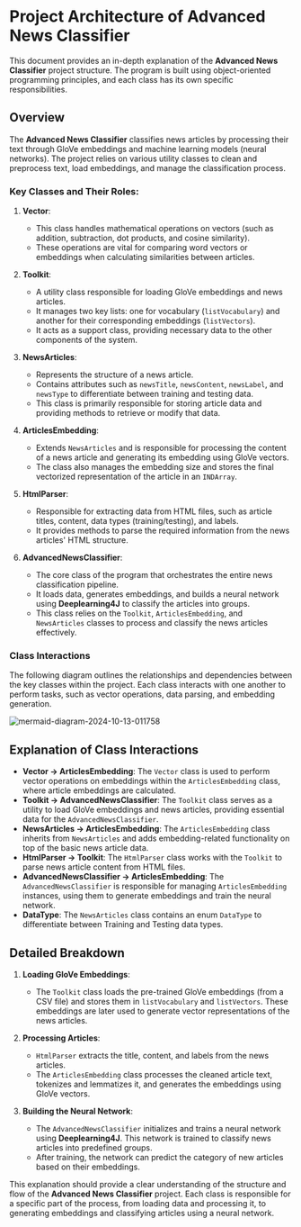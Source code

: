 # Project Architecture of Advanced News Classifier

This document provides an in-depth explanation of the **Advanced News Classifier** project structure. The program is built using object-oriented programming principles, and each class has its own specific responsibilities.

## Overview

The **Advanced News Classifier** classifies news articles by processing their text through GloVe embeddings and machine learning models (neural networks). The project relies on various utility classes to clean and preprocess text, load embeddings, and manage the classification process.

### Key Classes and Their Roles:

1. **Vector**: 
   - This class handles mathematical operations on vectors (such as addition, subtraction, dot products, and cosine similarity). 
   - These operations are vital for comparing word vectors or embeddings when calculating similarities between articles.

2. **Toolkit**: 
   - A utility class responsible for loading GloVe embeddings and news articles. 
   - It manages two key lists: one for vocabulary (`listVocabulary`) and another for their corresponding embeddings (`listVectors`). 
   - It acts as a support class, providing necessary data to the other components of the system.

3. **NewsArticles**:
   - Represents the structure of a news article. 
   - Contains attributes such as `newsTitle`, `newsContent`, `newsLabel`, and `newsType` to differentiate between training and testing data.
   - This class is primarily responsible for storing article data and providing methods to retrieve or modify that data.

4. **ArticlesEmbedding**:
   - Extends `NewsArticles` and is responsible for processing the content of a news article and generating its embedding using GloVe vectors.
   - The class also manages the embedding size and stores the final vectorized representation of the article in an `INDArray`.

5. **HtmlParser**:
   - Responsible for extracting data from HTML files, such as article titles, content, data types (training/testing), and labels.
   - It provides methods to parse the required information from the news articles' HTML structure.

6. **AdvancedNewsClassifier**:
   - The core class of the program that orchestrates the entire news classification pipeline.
   - It loads data, generates embeddings, and builds a neural network using **Deeplearning4J** to classify the articles into groups.
   - This class relies on the `Toolkit`, `ArticlesEmbedding`, and `NewsArticles` classes to process and classify the news articles effectively.

### Class Interactions

The following diagram outlines the relationships and dependencies between the key classes within the project. Each class interacts with one another to perform tasks, such as vector operations, data parsing, and embedding generation.

![mermaid-diagram-2024-10-13-011758](https://github.com/user-attachments/assets/18ccd899-c50b-46be-824c-9b47f8544f29)

## Explanation of Class Interactions

- **Vector → ArticlesEmbedding**: The `Vector` class is used to perform vector operations on embeddings within the `ArticlesEmbedding` class, where article embeddings are calculated.
- **Toolkit → AdvancedNewsClassifier**: The `Toolkit` class serves as a utility to load GloVe embeddings and news articles, providing essential data for the `AdvancedNewsClassifier`.
- **NewsArticles → ArticlesEmbedding**: The `ArticlesEmbedding` class inherits from `NewsArticles` and adds embedding-related functionality on top of the basic news article data.
- **HtmlParser → Toolkit**: The `HtmlParser` class works with the `Toolkit` to parse news article content from HTML files.
- **AdvancedNewsClassifier → ArticlesEmbedding**: The `AdvancedNewsClassifier` is responsible for managing `ArticlesEmbedding` instances, using them to generate embeddings and train the neural network.
- **DataType**: The `NewsArticles` class contains an enum `DataType` to differentiate between Training and Testing data types.

## Detailed Breakdown

1. **Loading GloVe Embeddings**:
   - The `Toolkit` class loads the pre-trained GloVe embeddings (from a CSV file) and stores them in `listVocabulary` and `listVectors`. These embeddings are later used to generate vector representations of the news articles.
   
2. **Processing Articles**:
   - `HtmlParser` extracts the title, content, and labels from the news articles.
   - The `ArticlesEmbedding` class processes the cleaned article text, tokenizes and lemmatizes it, and generates the embeddings using GloVe vectors.
   
3. **Building the Neural Network**:
   - The `AdvancedNewsClassifier` initializes and trains a neural network using **Deeplearning4J**. This network is trained to classify news articles into predefined groups.
   - After training, the network can predict the category of new articles based on their embeddings.

This explanation should provide a clear understanding of the structure and flow of the **Advanced News Classifier** project. Each class is responsible for a specific part of the process, from loading data and processing it, to generating embeddings and classifying articles using a neural network.

